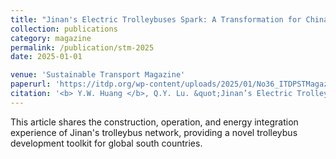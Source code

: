 ```yaml
---
title: "Jinan's Electric Trolleybuses Spark: A Transformation for China"
collection: publications
category: magazine
permalink: /publication/stm-2025
date: 2025-01-01

venue: 'Sustainable Transport Magazine'
paperurl: 'https://itdp.org/wp-content/uploads/2025/01/No36_ITDPSTMagazine_2024Small.pdf'
citation: '<b> Y.W. Huang </b>, Q.Y. Lu. &quot;Jinan’s Electric Trolleybuses Spark: A Transformation for China.&quot; <i> Sustainable Transport Magazine </i>, 2025, 36.'
---
```


This article shares the construction, operation, and energy integration experience of Jinan's trolleybus network, providing a novel trolleybus development toolkit for global south countries.
